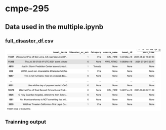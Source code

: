 # cmpe-295
## Data used in the multiple.ipynb 
### full_disaster_df.csv
![image](https://github.com/WeichaoLiang420/cmpe-295/blob/main/image/Screen%20Shot%202021-10-14%20at%208.50.27%20PM.png)
### Trainning output
